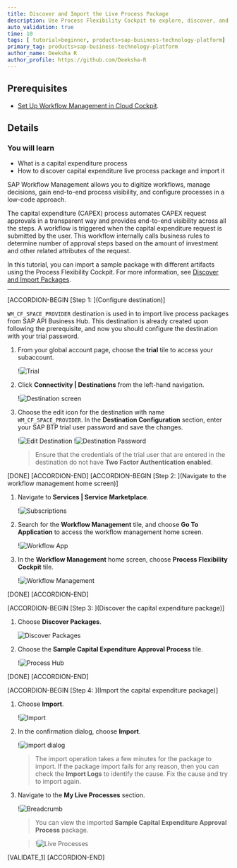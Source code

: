 ```yaml
---
title: Discover and Import the Live Process Package
description: Use Process Flexibility Cockpit to explore, discover, and import the capital expenditure live process content package from SAP API Business Hub.
auto_validation: true
time: 10
tags: [ tutorial>beginner, products>sap-business-technology-platform]
primary_tag: products>sap-business-technology-platform
author_name: Deeksha R
author_profile: https://github.com/Deeksha-R
---
```


## Prerequisites
- [Set Up Workflow Management in Cloud Cockpit](cp-starter-ibpm-employeeonboarding-1-setup).

## Details
### You will learn
  - What is a capital expenditure process
  - How to discover capital expenditure live process package and import it

SAP Workflow Management allows you to digitize workflows, manage decisions, gain end-to-end process visibility, and configure processes in a low-code approach.

The capital expenditure (CAPEX) process automates CAPEX request approvals in a transparent way and provides end-to-end visibility across all the steps. A workflow is triggered when the capital expenditure request is submitted by the user. This workflow internally calls business rules to determine number of approval steps based on the amount of investment and other related attributes of the request.

In this tutorial, you can import a sample package with different artifacts using the Process Flexibility Cockpit. For more information, see [Discover and Import Packages](https://help.sap.com/viewer/6f55baaf330443bd8132d071581bbae6/Cloud/en-US/bf54c54a7522465788728e6a33c88a8b.html).

---

[ACCORDION-BEGIN [Step 1: ](Configure destination)]

`WM_CF_SPACE_PROVIDER` destination is used in to import live process packages from SAP API Business Hub. This destination is already created upon following the prerequisite, and now you should configure the destination with your trial password.

1. From your global account page, choose the **trial** tile to access your subaccount.

    !![Trial](cp-cf-wm-discover-trial.png)

2. Click **Connectivity | Destinations** from the left-hand navigation.

    !![Destination screen](cp-cf-wm-discover-trialdestination.png)

3. Choose the edit icon for the destination with name `WM_CF_SPACE_PROVIDER`. In the **Destination Configuration** section, enter your SAP BTP trial user password and save the changes.

    !![Edit Destination](cp-cf-wm-discover-editdestination.png)
    !![Destination Password](cp-cf-wm-discover-destinationpassword.png)
    > Ensure that the credentials of the trial user that are entered in the destination do not have **Two Factor Authentication enabled**.

[DONE]
[ACCORDION-END]
[ACCORDION-BEGIN [Step 2: ](Navigate to the workflow management home screen)]
1. Navigate to **Services | Service Marketplace**.

    !![Subscriptions](cp-cf-wm-discover-subscription.png)

2. Search for the **Workflow Management** tile, and choose **Go To Application** to access the workflow management home screen.

    !![Workflow App](cp-cf-wm-discover-goto.png)

3. In the **Workflow Management** home screen, choose **Process Flexibility Cockpit** tile.

    !![Workflow Management](cp-cf-wm-discover-home.png)

[DONE]
[ACCORDION-END]

[ACCORDION-BEGIN [Step 3: ](Discover the capital expenditure package)]

1. Choose **Discover Packages**.

    ![Discover Packages](cp-cf-wm-discover-pfc.png)

2.  Choose the **Sample Capital Expenditure Approval Process** tile.

    !![Process Hub](cp-cf-wm-discover-capex.png)

[DONE]
[ACCORDION-END]


[ACCORDION-BEGIN [Step 4: ](Import the capital expenditure package)]

1. Choose **Import**.

    !![Import](cp-cf-wm-discover-import.png)

2. In the confirmation dialog, choose **Import**.

    !![import dialog](cp-cf-wm-discover-importconfirm.png)

    > The import operation takes a few minutes for the package to import. If the package import fails for any reason, then you can check the **Import Logs** to identify the cause. Fix the cause and try to import again.

3. Navigate to the **My Live Processes** section.

    !![Breadcrumb](cp-cf-wm-discover-Breadcrumb.png)

    > You can view the imported **Sample Capital Expenditure Approval Process** package.

    >!![Live Processes](cp-cf-wm-discover-importedcapex.png)

[VALIDATE_1]
[ACCORDION-END]
